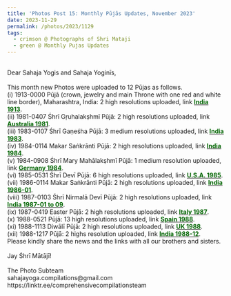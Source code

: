 ```yaml
---
title: 'Photos Post 15: Monthly Pūjās Updates, November 2023'
date: 2023-11-29
permalink: /photos/2023/1129
tags:
  - crimson @ Photographs of Shri Mataji
  - green @ Monthly Pujas Updates
---
```


<p>
<br>
Dear Sahaja Yogis and Sahaja Yoginīs,<br>
<br>
This month new Photos were uploaded to 12 Pūjas as follows.<br>
(i) 1913-0000 Pūjā (crown, jewelry and main Throne with one red and white line border), Maharashtra, India: 2 high resolutions uploaded, link <a href="https://eternalmoments.smugmug.com/Countries/India/1913"> <font color="DarkGreen"><b>India 1913</b></font></a>.<br>
(ii) 1981-0407 Śhrī Gṛuhalakṣhmī Pūjā: 2 high resolutions uploaded, link <a href="https://eternalmoments.smugmug.com/Countries/Australia/1981"> <font color="DarkGreen"><b>Australia 1981</b></font></a>.<br>
(iii) 1983-0107 Śhrī Gaṇeśha Pūjā: 3 medium resolutions uploaded, link <a href="https://eternalmoments.smugmug.com/Countries/India/1983"> <font color="DarkGreen"><b>India 1983</b></font></a>.<br>
(iv) 1984-0114 Makar Saṅkrānti Pūjā: 2 high resolutions uploaded, link <a href="https://eternalmoments.smugmug.com/Countries/India/1984"> <font color="DarkGreen"><b>India 1984</b></font></a>.<br>
(v) 1984-0908 Śhrī Mary Mahālakṣhmī Pūjā: 1 medium resolution uploaded, link <a href="https://eternalmoments.smugmug.com/Countries/Germany/1984"> <font color="DarkGreen"><b>Germany 1984</b></font></a>.<br>
(vi) 1985-0531 Śhrī Devī Pūjā: 6 high resolutions uploaded, link <a href="https://eternalmoments.smugmug.com/Countries/U.S.A./1985"> <font color="DarkGreen"><b>U.S.A. 1985</b></font></a>.<br>
(vii) 1986-0114 Makar Saṅkrānti Pūjā: 2 high resolutions uploaded, link <a href="https://eternalmoments.smugmug.com/Countries/India/1986-01"> <font color="DarkGreen"><b>India 1986-01</b></font></a>.<br>
(viii) 1987-0103 Śhrī Nirmalā Devī Pūjā: 2 high resolutions uploaded, link <a href="https://eternalmoments.smugmug.com/Countries/India/1987-01-to-09"> <font color="DarkGreen"><b>India 1987-01 to 09</b></font></a>.<br>
(ix) 1987-0419 Easter Pūjā: 2 high resolutions uploaded, link <a href="https://eternalmoments.smugmug.com/Countries/Italy/1987"> <font color="DarkGreen"><b>Italy 1987</b></font></a>.<br>
(x) 1988-0521 Pūjā: 13 high resolutions uploaded, link <a href="https://eternalmoments.smugmug.com/Countries/Spain/1988"> <font color="DarkGreen"><b>Spain 1988</b></font></a>.<br>
(xi) 1988-1113 Diwālī Pūjā: 2 high resolutions uploaded, link <a href="https://eternalmoments.smugmug.com/Countries/UK/1988"> <font color="DarkGreen"><b>UK 1988</b></font></a>.<br>
(xii) 1988-1217 Pūjā: 2 highs resolution uploaded, link <a href="https://eternalmoments.smugmug.com/Countries/India/1988-12"> <font color="DarkGreen"><b>India 1988-12</b></font></a>.<br>
Please kindly share the news and the links with all our brothers and sisters.<br>
<br>
Jay Śhrī Mātājī!<br>
<br>
The Photo Subteam<br>
sahajayoga.compilations@gmail.com<br>
https://linktr.ee/comprehensivecompilationsteam<br>
</p>